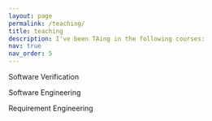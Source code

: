 ```yaml
---
layout: page
permalink: /teaching/
title: teaching
description: I've been TAing in the following courses:
nav: true
nav_order: 5
---
```


Software Verification

Software Engineering 

Requirement Engineering

